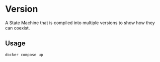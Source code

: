 # Version

A State Machine that is compiled into multiple versions to show how they can coexist.

## Usage

```
docker compose up
```
